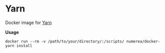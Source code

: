# Yarn #
Docker image for [Yarn](https://yarnpkg.com/)

**Usage**
```
docker run --rm -v /path/to/your/directory/:/scripts/ numerea/docker-yarn install
```
